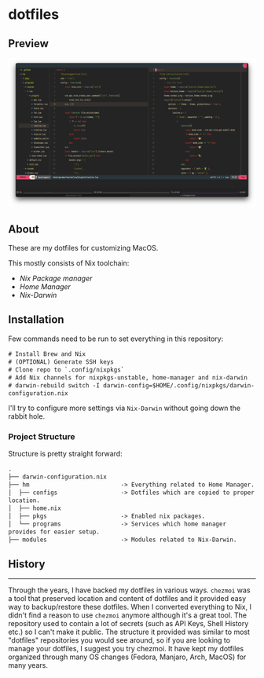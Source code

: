 # dotfiles

## Preview

![alt macos-neovim](./.github/assets/macos-neovim.png "MacOS")

## About

These are my dotfiles for customizing MacOS.

This mostly consists of Nix toolchain:
- *Nix Package manager*
- *Home Manager*
- *Nix-Darwin*

## Installation

Few commands need to be run to set everything in this repository:

```shell
# Install Brew and Nix
# (OPTIONAL) Generate SSH keys
# Clone repo to `.config/nixpkgs`
# Add Nix channels for nixpkgs-unstable, home-manager and nix-darwin
# darwin-rebuild switch -I darwin-config=$HOME/.config/nixpkgs/darwin-configuration.nix
```

I'll try to configure more settings via `Nix-Darwin` without going down the rabbit hole.

### Project Structure

Structure is pretty straight forward:

```
.
├── darwin-configuration.nix
├── hm                          -> Everything related to Home Manager.
│  ├── configs                  -> Dotfiles which are copied to proper location.
│  ├── home.nix
│  ├── pkgs                     -> Enabled nix packages.
│  └── programs                 -> Services which home manager provides for easier setup.
├── modules                     -> Modules related to Nix-Darwin.
```

## History
---
Through the years, I have backed my dotfiles in various ways. `chezmoi` was a tool that preserved location and content of dotfiles and it provided easy way to backup/restore these dotfiles. 
When I converted everything to Nix, I didn't find
a reason to use `chezmoi` anymore although it's a great tool.
The repository used to contain a lot of secrets (such as API Keys, Shell History etc.) so I can't make it public.
The structure it provided was similar to most "dotfiles" repositories you would see around, so if you are looking
to manage your dotfiles, I suggest you try chezmoi. It have kept my dotfiles organized through many OS changes (Fedora, Manjaro, Arch, MacOS) for many years.


